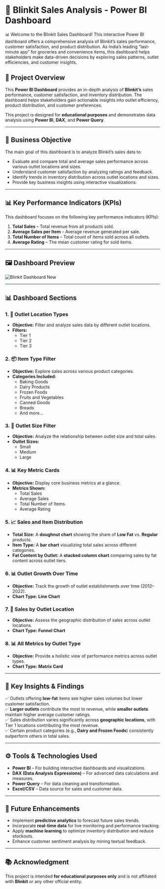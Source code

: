 # 🛒 Blinkit Sales Analysis - Power BI Dashboard  
📊 Welcome to the Blinkit Sales Dashboard! This interactive Power BI dashboard offers a comprehensive analysis of Blinkit’s sales performance, customer satisfaction, and product distribution. As India’s leading “last-minute app” for groceries and convenience items, this dashboard helps stakeholders make data-driven decisions by exploring sales patterns, outlet efficiencies, and customer insights.

## 📌 Project Overview  
This **Power BI Dashboard** provides an in-depth analysis of **Blinkit’s** sales performance, customer satisfaction, and inventory distribution. The dashboard helps stakeholders gain actionable insights into outlet efficiency, product distribution, and customer preferences.  

This project is designed for **educational purposes** and demonstrates data analysis using **Power BI**, **DAX**, and **Power Query**.

---

## 🧭 Business Objective  
The main goal of this dashboard is to analyze Blinkit’s sales data to:  
- Evaluate and compare total and average sales performance across various outlet locations and sizes. 
- Understand customer satisfaction by analyzing ratings and feedback.  
- Identify trends in inventory distribution across outlet locations and sizes.  
- Provide key business insights using interactive visualizations.  

---

## 📊 Key Performance Indicators (KPIs)  

This dashboard focuses on the following key performance indicators (KPIs):  

1. **Total Sales** – Total revenue from all products sold.  
2. **Average Sales per Item** – Average revenue generated per sale.  
3. **Total Number of Items** – Total count of items sold across all outlets.  
4. **Average Rating** – The mean customer rating for sold items.  

---
## 🖼️ Dashboard Preview

![Blinkit Dashboard New](https://github.com/user-attachments/assets/6fa6e646-dfd3-49bf-a976-5ffe7f3a377d)




---
## 📊 Dashboard Sections  

### 1. 📍 **Outlet Location Types**  
   - **Objective:** Filter and analyze sales data by different outlet locations.  
   - **Filters:**  
      - Tier 1  
      - Tier 2  
      - Tier 3  

### 2. 📦 **Item Type Filter**  
   - **Objective:** Explore sales across various product categories.  
   - **Categories Included:**  
      - Baking Goods  
      - Dairy Products  
      - Frozen Foods  
      - Fruits and Vegetables  
      - Canned Goods  
      - Breads  
      - And more...  

### 3. 🏢 **Outlet Size Filter**  
   - **Objective:** Analyze the relationship between outlet size and total sales.  
   - **Outlet Sizes:**  
      - Small  
      - Medium  
      - Large  

### 4. 📊 **Key Metric Cards**  
   - **Objective:** Display core business metrics at a glance.  
   - **Metrics Shown:**  
      - Total Sales  
      - Average Sales  
      - Total Number of Items  
      - Average Rating  

### 5. 📈 **Sales and Item Distribution**  
   - **Total Size:** A **doughnut chart** showing the share of **Low Fat** vs. **Regular** products.  
   - **Item Type:** A **bar chart** visualizing total sales across different categories.  
   - **Fat Content by Outlet:** A **stacked column chart** comparing sales by fat content across outlet tiers.

### 6. 📊 **Outlet Growth Over Time**
   - **Objective:** Track the growth of outlet establishments over time (2012–2022).  
   - **Chart Type:** **Line Chart**

### 7. 📍 **Sales by Outlet Location**  
   - **Objective:** Assess the geographic distribution of sales across outlet locations.  
   - **Chart Type:** **Funnel Chart**

### 8. 📊 **All Metrics by Outlet Type**  
   - **Objective:** Provide a holistic view of performance metrics across outlet types.  
   - **Chart Type:** **Matrix Card**

---

## 📌 Key Insights & Findings  

✅ Outlets offering **low-fat** items see higher sales volumes but lower customer satisfaction.  
✅ **Larger outlets** contribute the most to revenue, while **smaller outlets** maintain higher average customer ratings.  
✅ Sales distribution varies significantly across **geographic locations**, with Tier 1 locations contributing the most revenue.  
✅ Certain product categories (e.g., **Dairy and Frozen Foods**) consistently outperform others in total sales.  

---

## ⚙️ Tools & Technologies Used  

- **Power BI** – For building interactive dashboards and visualizations.  
- **DAX (Data Analysis Expressions)** – For advanced data calculations and measures.  
- **Power Query** – For data cleaning and transformation.  
- **Excel/CSV** – Data source for sales and customer data.  

---

## 🎯 Future Enhancements  

- Implement **predictive analytics** to forecast future sales trends.  
- Incorporate **real-time data** for live monitoring and performance tracking.  
- Apply **machine learning** to optimize inventory distribution and reduce stockouts.  
- Enhance customer sentiment analysis by mining textual feedback.  

---

## 📚 Acknowledgment  
This project is intended **for educational purposes only** and is not affiliated with **Blinkit** or any other official entity.  
